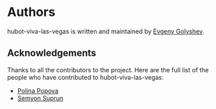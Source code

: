 # Authors

hubot-viva-las-vegas is written and maintained by [Evgeny Golyshev](https://github.com/eugulixes).

## Acknowledgements

Thanks to all the contributors to the project. Here are the full list of the people who have contributed to hubot-viva-las-vegas:
* [Polina Popova](https://github.com/polina-popova)
* [Semyon Suprun](https://github.com/BehindLoader)
